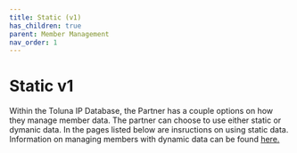 ```yaml
---
title: Static (v1)
has_children: true
parent: Member Management
nav_order: 1
---
```



# Static v1

Within the Toluna IP Database, the Partner has a couple options on how they manage member data. The partner can choose to use either static or dymanic data. In the pages listed below are insructions on using static data. Information on managing members with dynamic data can be found [here.](/membermanagement/v2/ "Member Management v2")



